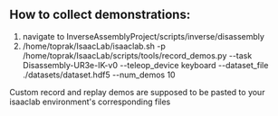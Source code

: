 


## How to collect demonstrations:

1) navigate to InverseAssemblyProject/scripts/inverse/disassembly
2) /home/toprak/IsaacLab/isaaclab.sh      -p /home/toprak/IsaacLab/scripts/tools/record_demos.py     --task Disassembly-UR3e-IK-v0     --teleop_device keyboard     --dataset_file ./datasets/dataset.hdf5     --num_demos 10


Custom record and replay demos are supposed to be pasted to your isaaclab environment's corresponding files